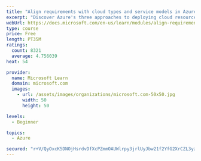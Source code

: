 ```yaml
---
title: "Align requirements with cloud types and service models in Azure"
excerpt: "Discover Azure's three approaches to deploying cloud resources -- public, private, and hybrid -- and learn the difference each makes in your Azure services."
webUrl: https://docs.microsoft.com/en-us/learn/modules/align-requirements-in-azure/
type: course
price: Free
length: PT35M
ratings:
  count: 8321
  average: 4.756039
heat: 54

provider:
  name: Microsoft Learn
  domain: microsoft.com
  images:
    - url: /assets/images/organizations/microsoft.com-50x50.jpg
      width: 50
      height: 50

levels:
  - Beginner

topics:
  - Azure

secured: "r+V/QyOxcK5DNOjHsrdvDfXcPZmmOAUWlrpy3jrlUyJbw21f2YfG2XrCZL3yz8U28Cm/IVXOsWf51GBNIQOTRGM25KffZ+hw0DtT3fymL+LVFdWW+LTN9Bh/UaBXHHBlGzpc/mKuhetVAvI7FF4dye/cFPxNATtQQw2ToymTSnD8fBw53BaRCW3L+7akDrECw2d/TWlKKC6ftAqh5MRxovxGncV2eCD3jebXpr0QiR+WfgLh9X62YFgvKbjMKdCJa8KA4beBmdTodpukK+dti6pmuUBv7gRJ9MVMq1LtHFYRtJC10Y40ml4wPZxnW/jX2WhD/0Iu36+hCXtDM3iAQPlIr+IQuTguxRmRKvD/K+2B+OmOT5ICrDn0ggHBfV3rIFR0fbXEV8fLX5lIRuIXda0c2/bX+7UXo9ZZnw/gYK0=;rdpBhDvRbey5v51kBxdepQ=="
---
```


